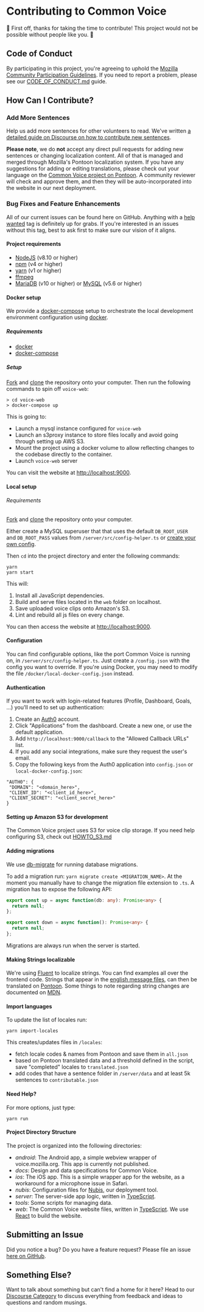 # Contributing to Common Voice

🎉 First off, thanks for taking the time to contribute! This project would not be possible without people like you. 🎉

## Code of Conduct

By participating in this project, you're agreeing to uphold the [Mozilla Community Participation Guidelines](https://www.mozilla.org/en-US/about/governance/policies/participation/). If you need to report a problem, please see our [CODE_OF_CONDUCT.md](./CODE_OF_CONDUCT.md) guide.

## How Can I Contribute?

### Add More Sentences

Help us add more sentences for other volunteers to read. We've written [a detailed guide on Discourse on how to contribute new sentences](https://discourse.mozilla.org/t/readme-how-to-see-my-language-on-common-voice/31530).

**Please note**, we do **not** accept any direct pull requests for adding new sentences or changing localization content. All of that is managed and merged through Mozilla's Pontoon localization system. If you have any suggestions for adding or editing translations, please check out your language on the [Common Voice project on Pontoon](https://pontoon.mozilla.org/projects/common-voice/). A community reviewer will check and approve them, and then they will be auto-incorporated into the website in our next deployment.

### Bug Fixes and Feature Enhancements

All of our current issues can be found here on GitHub. Anything with a [help wanted](https://github.com/mozilla/voice-web/issues?q=is%3Aissue+is%3Aopen+label%3A%22help+wanted%22) tag is definitely up for grabs. If you're interested in an issues without this tag, best to ask first to make sure our vision of it aligns.

#### Project requirements

- [NodeJS](https://nodejs.org) (v8.10 or higher)
- [npm](https://www.npmjs.com) (v4 or higher)
- [yarn](https://yarnpkg.com) (v1 or higher)
- [ffmpeg](https://www.ffmpeg.org/download.html)
- [MariaDB](https://mariadb.org/download/) (v10 or higher) or [MySQL](https://www.mysql.com/downloads/) (v5.6 or higher)

#### Docker setup

We provide a [docker-compose](https://docs.docker.com/compose/) setup to orchestrate the local development environment configuration using [docker](https://www.docker.com/).

##### Requirements

- [docker](https://www.docker.com/)
- [docker-compose](https://docs.docker.com/compose/)

##### Setup

[Fork](https://help.github.com/articles/fork-a-repo/) and [clone](https://help.github.com/articles/cloning-a-repository/) the repository onto your computer.
Then run the following commands to spin off `voice-web`:

```
> cd voice-web
> docker-compose up
```

This is going to:

- Launch a mysql instance configured for `voice-web`
- Launch an s3proxy instance to store files locally and avoid going through setting up AWS S3.
- Mount the project using a docker volume to allow reflecting changes to the codebase directly to the container.
- Launch `voice-web` server

You can visit the website at [http://localhost:9000](http://localhost:9000).

#### Local setup

###### Requirements

[Fork](https://help.github.com/articles/fork-a-repo/) and [clone](https://help.github.com/articles/cloning-a-repository/) the repository onto your computer.

Either create a MySQL superuser that that uses the default `DB_ROOT_USER` and `DB_ROOT_PASS` values from `/server/src/config-helper.ts` or [create your own config](https://github.com/mozilla/voice-web/blob/master/CONTRIBUTING.md#configuration).

Then `cd` into the project directory and enter the following commands:

```
yarn
yarn start
```

This will:

1. Install all JavaScript dependencies.
2. Build and serve files located in the `web` folder on localhost.
3. Save uploaded voice clips onto Amazon's S3.
4. Lint and rebuild all js files on every change.

You can then access the website at [http://localhost:9000](http://localhost:9000).

#### Configuration

You can find configurable options, like the port Common Voice is running on, in `/server/src/config-helper.ts`. Just create a `/config.json` with the config you want to override. If you're using Docker, you may need to modify the file `/docker/local-docker-config.json` instead.

#### Authentication

If you want to work with login-related features (Profile, Dashboard, Goals, ...) you'll need to set up authentication:

1. Create an [Auth0](https://auth0.com/) account.
2. Click "Applications" from the dashboard. Create a new one, or use the default application.
3. Add `http://localhost:9000/callback` to the "Allowed Callback URLs" list.
4. If you add any social integrations, make sure they request the user's email.
5. Copy the following keys from the Auth0 application into `config.json` or `local-docker-config.json`:

```
"AUTH0": {
 "DOMAIN": "<domain_here>",
 "CLIENT_ID": "<client_id_here>",
 "CLIENT_SECRET": "<client_secret_here>"
}
```

#### Setting up Amazon S3 for development

The Common Voice project uses S3 for voice clip storage. If you need help configuring
S3, check out [HOWTO_S3.md](./docs/HOWTO_S3.md)

#### Adding migrations

We use [db-migrate](https://github.com/db-migrate/node-db-migrate) for running database migrations.

To add a migration run:
`yarn migrate create <MIGRATION_NAME>`.
At the moment you manually have to change the migration file extension to `.ts`. A migration has to expose the following API:

```typescript
export const up = async function(db: any): Promise<any> {
  return null;
};

export const down = async function(): Promise<any> {
  return null;
};
```

Migrations are always run when the server is started.

#### Making Strings localizable

We're using [Fluent](http://projectfluent.org/) to localize strings. You can find examples all over the frontend code. Strings that appear in the [english message files](https://github.com/mozilla/voice-web/tree/master/web/locales/en), can then be translated on [Pontoon](https://pontoon.mozilla.org/projects/common-voice/). Some things to note regarding string changes are documented on [MDN](https://developer.mozilla.org/en-US/docs/Mozilla/Localization/Localization_content_best_practices#Changing_existing_strings).

#### Import languages

To update the list of locales run:

```
yarn import-locales
```

This creates/updates files in `/locales`:

- fetch locale codes & names from Pontoon and save them in `all.json`
- based on Pontoon translated data and a threshold defined in the script, save "completed" locales to `translated.json`
- add codes that have a sentence folder in `/server/data` and at least 5k sentences to `contributable.json`

#### Need Help?

For more options, just type:

```
yarn run
```

#### Project Directory Structure

The project is organized into the following directories:

- _android_: The Android app, a simple webview wrapper of voice.mozilla.org. This app is currently not published.
- _docs_: Design and data specifications for Common Voice.
- _ios_: The iOS app. This is a simple wrapper app for the website, as a workaround for a microphone issue in Safari.
- _nubis_: Configuration files for [Nubis](https://github.com/nubisproject), our deployment tool.
- _server_: The server-side app logic, written in [TypeScript](http://www.typescriptlang.org/).
- _tools_: Some scripts for managing data.
- _web_: The Common Voice website files, written in [TypeScript](http://www.typescriptlang.org/). We use [React](https://reactjs.org/) to build the website.

## Submitting an Issue

Did you notice a bug? Do you have a feature request? Please file an issue [here on GitHub](https://github.com/mozilla/voice-web/issues).

## Something Else?

Want to talk about something but can't find a home for it here? Head to our [Discourse Category](https://discourse.mozilla-community.org/c/voice) to discuss everything from feedback and ideas to questions and random musings.
